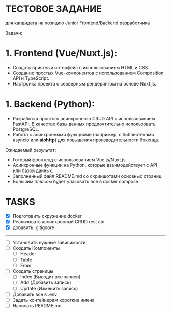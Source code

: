 # ТЕСТОВОЕ ЗАДАНИЕ
для кандидата на позицию Junior Frontend/Backend разработчика

Задачи:

# 1. Frontend (Vue/Nuxt.js):

- Создать приятный интерфейс с использованием HTML и CSS.
- Создание простых Vue-компонентов с использованием Composition API и TypeScript.
- Настройка проекта с серверным рендерингом на основе Nuxt.js.

# 1. Backend (Python):

- Разработка простого асинхронного CRUD API с использованием FastAPI. В качестве базы данных предпочтительно использовать PostgreSQL.
- Работа с асинхронными функциями (например, с библиотеками asyncio или **aiohttp**) для повышения производительности бэкенда.

Ожидаемый результат:

- Готовый фронтенд с использованием Vue.js/Nuxt.js.
- Асинхронные функции на Python, которые взаимодействует с API или базой данных.
- Заполненный файл README.md со скриншотами основных страниц
- Большим плюсом будет упаковать все в docker compose


# TASKS
- [x] Подготовить окружение docker
- [x] Реализовать ассинхронный CRUD rest api
- [x] добавить .gitignore

---

- [ ] Установить нужные зависимости
- [ ] Создать Компоненты
    - [ ] Header
    - [ ] Table
    - [ ] From
- [ ] Создать страницы
    - [ ] Index (Выводит все записи)
    - [ ] Add (Добавить запись)
    - [ ] Update (Изменить запись)

- [ ] Добавить все в .env
- [ ] Задать контейнерам короткие имена
- [ ] Написать README.md